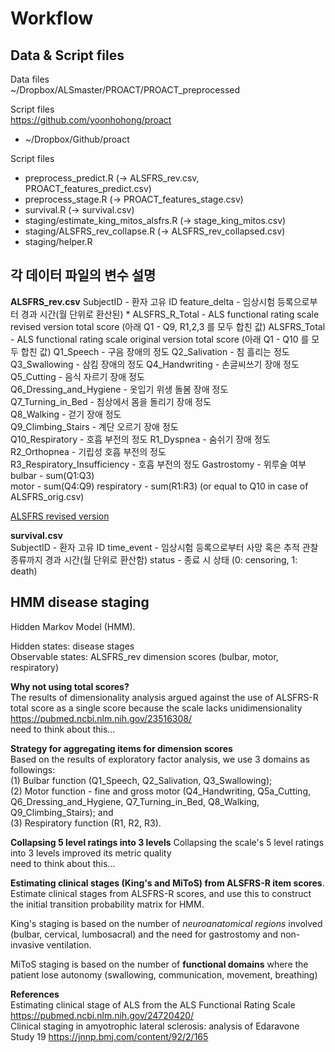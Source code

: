 # Workflow 

## Data & Script files

Data files               
~/Dropbox/ALSmaster/PROACT/PROACT_preprocessed    

Script files            
https://github.com/yoonhohong/proact  
- ~/Dropbox/Github/proact  

Script files 
- preprocess_predict.R (-> ALSFRS_rev.csv, PROACT_features_predict.csv)
- preprocess_stage.R (-> PROACT_features_stage.csv)
- survival.R (-> survival.csv)    
- staging/estimate_king_mitos_alsfrs.R (-> stage_king_mitos.csv) 
- staging/ALSFRS_rev_collapse.R (-> ALSFRS_rev_collapsed.csv)
- staging/helper.R 

## 각 데이터 파일의 변수 설명   

**ALSFRS_rev.csv** 
SubjectID - 환자 고유 ID 
feature_delta - 임상시험 등록으로부터 경과 시간(월 단위로 환산된) *
ALSFRS_R_Total - ALS functional rating scale revised version total score (아래 Q1 - Q9, R1,2,3 를 모두 합친 값)
ALSFRS_Total - ALS functional rating scale original version total score (아래 Q1 - Q10 를 모두 합친 값)
Q1_Speech - 구음 장애의 정도 
Q2_Salivation - 침 흘리는 정도          
Q3_Swallowing - 삼킴 장애의 정도 
Q4_Handwriting  - 손글씨쓰기 장애 정도             
Q5_Cutting  - 음식 자르기 장애 정도  
Q6_Dressing_and_Hygiene - 옷입기 위생 돌봄 장애 정도      
Q7_Turning_in_Bed - 침상에서 몸을 돌리기 장애 정도        
Q8_Walking - 걷기 장애 정도       
Q9_Climbing_Stairs - 계단 오르기 장애 정도       
Q10_Respiratory - 호흡 부전의 정도 
R1_Dyspnea - 숨쉬기 장애 정도         
R2_Orthopnea  - 기립성 호흡 부전의 정도           
R3_Respiratory_Insufficiency - 호흡 부전의 정도 
Gastrostomy - 위루술 여부 
bulbar - sum(Q1:Q3)  
motor - sum(Q4:Q9)
respiratory - sum(R1:R3) (or equal to Q10 in case of ALSFRS_orig.csv)     

[ALSFRS revised version](https://www.encals.eu/wp-content/uploads/2016/09/ALS-Functional-Rating-Scale-Revised-fill-in-form.pdf)

**survival.csv**  
SubjectID - 환자 고유 ID 
time_event - 임상시험 등록으로부터 사망 혹은 추적 관찰 종류까지 경과 시간(월 단위로 환산함) 
status - 종료 시 상태 (0: censoring, 1: death)  


## HMM disease staging    

Hidden Markov Model (HMM). 

Hidden states: disease stages       
Observable states: ALSFRS_rev dimension scores (bulbar, motor, respiratory) 

**Why not using total scores?**   
The results of dimensionality analysis argued against the use of ALSFRS-R total score as a single score because the scale lacks unidimensionality   
https://pubmed.ncbi.nlm.nih.gov/23516308/    
need to think about this... 

**Strategy for aggregating items for dimension scores**     
Based on the results of exploratory factor analysis, we use 3 domains as followings:    
(1) Bulbar function (Q1_Speech, Q2_Salivation, Q3_Swallowing);    
(2) Motor function - fine and gross motor (Q4_Handwriting, Q5a_Cutting, Q6_Dressing_and_Hygiene, Q7_Turning_in_Bed, Q8_Walking, Q9_Climbing_Stairs); and  
(3) Respiratory function (R1, R2, R3).    

**Collapsing 5 level ratings into 3 levels**
Collapsing the scale's 5 level ratings into 3 levels improved its metric quality       
need to think about this... 

**Estimating clinical stages (King's and MiToS) from ALSFRS-R item scores**.    
Estimate clinical stages from ALSFRS-R scores, and use this to construct the initial transition probability matrix for HMM.   

King's staging is based on the number of *neuroanatomical regions* involved (bulbar, cervical, lumbosacral) and the need for gastrostomy and non-invasive ventilation.    

MiToS staging is based on the number of **functional domains** where the patient lose autonomy (swallowing, communication, movement, breathing)    

**References**        
Estimating clinical stage of ALS from the ALS Functional Rating Scale https://pubmed.ncbi.nlm.nih.gov/24720420/    
Clinical staging in amyotrophic lateral sclerosis: analysis of Edaravone Study 19 https://jnnp.bmj.com/content/92/2/165    







